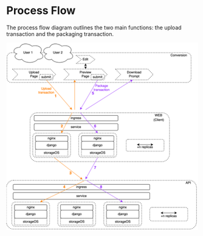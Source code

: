 # Process Flow

 The process flow diagram outlines the two main functions: the upload transaction and the packaging transaction.

![](assets/process-flow.png)